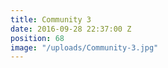 ```yaml
---
title: Community 3
date: 2016-09-28 22:37:00 Z
position: 68
image: "/uploads/Community-3.jpg"
---
```


